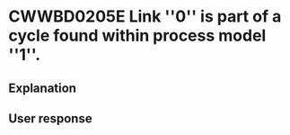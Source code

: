 # CWWBD0205E Link ''0'' is part of a cycle found within process model ''1''.

## Explanation

## User response